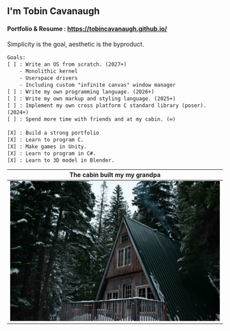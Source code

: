 ## I'm Tobin Cavanaugh
#### Portfolio & Resume : https://tobincavanaugh.github.io/

Simplicity is the goal, aesthetic is the byproduct.

```
Goals:
[ ] : Write an OS from scratch. (2027+)
    - Monolithic kernel
    - Userspace drivers
    - Including custom "infinite canvas" window manager
[ ] : Write my own programming language. (2026+)
[ ] : Write my own markup and styling language. (2025+)
[ ] : Implement my own cross platform C standard library (poser). (2024+)
[ ] : Spend more time with friends and at my cabin. (∞)

[X] : Build a strong portfolio
[X] : Learn to program C.
[X] : Make games in Unity.
[X] : Learn to program in C#.
[X] : Learn to 3D model in Blender.
```


|The cabin built my my grandpa|
|:---:|
|![Image of my family's cabin](https://raw.githubusercontent.com/TobinCavanaugh/TobinCavanaugh/main/Cabin-25%25.png)|


